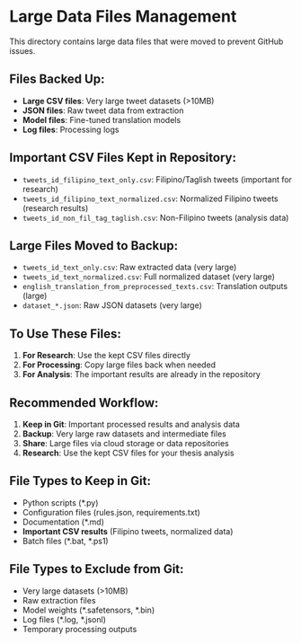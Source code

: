 # Large Data Files Management

This directory contains large data files that were moved to prevent GitHub issues.

## Files Backed Up:
- **Large CSV files**: Very large tweet datasets (>10MB)
- **JSON files**: Raw tweet data from extraction
- **Model files**: Fine-tuned translation models
- **Log files**: Processing logs

## Important CSV Files Kept in Repository:
- `tweets_id_filipino_text_only.csv`: Filipino/Taglish tweets (important for research)
- `tweets_id_filipino_text_normalized.csv`: Normalized Filipino tweets (research results)
- `tweets_id_non_fil_tag_taglish.csv`: Non-Filipino tweets (analysis data)

## Large Files Moved to Backup:
- `tweets_id_text_only.csv`: Raw extracted data (very large)
- `tweets_id_text_normalized.csv`: Full normalized dataset (very large)
- `english_translation_from_preprocessed_texts.csv`: Translation outputs (large)
- `dataset_*.json`: Raw JSON datasets (very large)

## To Use These Files:
1. **For Research**: Use the kept CSV files directly
2. **For Processing**: Copy large files back when needed
3. **For Analysis**: The important results are already in the repository

## Recommended Workflow:
1. **Keep in Git**: Important processed results and analysis data
2. **Backup**: Very large raw datasets and intermediate files
3. **Share**: Large files via cloud storage or data repositories
4. **Research**: Use the kept CSV files for your thesis analysis

## File Types to Keep in Git:
- Python scripts (*.py)
- Configuration files (rules.json, requirements.txt)
- Documentation (*.md)
- **Important CSV results** (Filipino tweets, normalized data)
- Batch files (*.bat, *.ps1)

## File Types to Exclude from Git:
- Very large datasets (>10MB)
- Raw extraction files
- Model weights (*.safetensors, *.bin)
- Log files (*.log, *.jsonl)
- Temporary processing outputs
